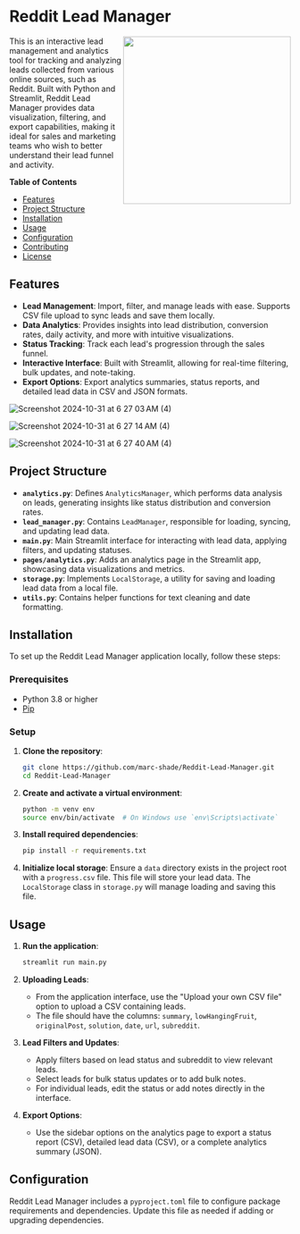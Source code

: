 # Reddit Lead Manager

<img src="https://github.com/user-attachments/assets/a496b05a-386f-4a07-a3a6-00f0dc9a2908" style="width: 300px;" align="right" />This is an interactive lead management and analytics tool for tracking and analyzing leads collected from various online sources, such as Reddit. Built with Python and Streamlit, Reddit Lead Manager provides data visualization, filtering, and export capabilities, making it ideal for sales and marketing teams who wish to better understand their lead funnel and activity.

**Table of Contents**
- [Features](#features)
- [Project Structure](#project-structure)
- [Installation](#installation)
- [Usage](#usage)
- [Configuration](#configuration)
- [Contributing](#contributing)
- [License](#license)

## Features

- **Lead Management**: Import, filter, and manage leads with ease. Supports CSV file upload to sync leads and save them locally.
- **Data Analytics**: Provides insights into lead distribution, conversion rates, daily activity, and more with intuitive visualizations.
- **Status Tracking**: Track each lead's progression through the sales funnel.
- **Interactive Interface**: Built with Streamlit, allowing for real-time filtering, bulk updates, and note-taking.
- **Export Options**: Export analytics summaries, status reports, and detailed lead data in CSV and JSON formats.

![Screenshot 2024-10-31 at 6 27 03 AM (4)](https://github.com/user-attachments/assets/f549d762-27a4-4170-8875-00fba69099f5)

![Screenshot 2024-10-31 at 6 27 14 AM (4)](https://github.com/user-attachments/assets/d3f14df9-e5d7-4b35-9dbb-9d990397fc95)

![Screenshot 2024-10-31 at 6 27 40 AM (4)](https://github.com/user-attachments/assets/3467fd3e-caba-440d-9a40-fb9487c61a1a)

## Project Structure

- **`analytics.py`**: Defines `AnalyticsManager`, which performs data analysis on leads, generating insights like status distribution and conversion rates.
- **`lead_manager.py`**: Contains `LeadManager`, responsible for loading, syncing, and updating lead data.
- **`main.py`**: Main Streamlit interface for interacting with lead data, applying filters, and updating statuses.
- **`pages/analytics.py`**: Adds an analytics page in the Streamlit app, showcasing data visualizations and metrics.
- **`storage.py`**: Implements `LocalStorage`, a utility for saving and loading lead data from a local file.
- **`utils.py`**: Contains helper functions for text cleaning and date formatting.

## Installation

To set up the Reddit Lead Manager application locally, follow these steps:

### Prerequisites

- Python 3.8 or higher
- [Pip](https://pip.pypa.io/en/stable/)

### Setup

1. **Clone the repository**:
    ```bash
    git clone https://github.com/marc-shade/Reddit-Lead-Manager.git
    cd Reddit-Lead-Manager
    ```

2. **Create and activate a virtual environment**:
    ```bash
    python -m venv env
    source env/bin/activate  # On Windows use `env\Scripts\activate`
    ```

3. **Install required dependencies**:
    ```bash
    pip install -r requirements.txt
    ```

4. **Initialize local storage**:
    Ensure a `data` directory exists in the project root with a `progress.csv` file. This file will store your lead data. The `LocalStorage` class in `storage.py` will manage loading and saving this file.

## Usage

1. **Run the application**:
    ```bash
    streamlit run main.py
    ```

2. **Uploading Leads**:
   - From the application interface, use the "Upload your own CSV file" option to upload a CSV containing leads.
   - The file should have the columns: `summary`, `lowHangingFruit`, `originalPost`, `solution`, `date`, `url`, `subreddit`.

3. **Lead Filters and Updates**:
   - Apply filters based on lead status and subreddit to view relevant leads.
   - Select leads for bulk status updates or to add bulk notes.
   - For individual leads, edit the status or add notes directly in the interface.

4. **Export Options**:
   - Use the sidebar options on the analytics page to export a status report (CSV), detailed lead data (CSV), or a complete analytics summary (JSON).

## Configuration

Reddit Lead Manager includes a `pyproject.toml` file to configure package requirements and dependencies. Update this file as needed if adding or upgrading dependencies.

